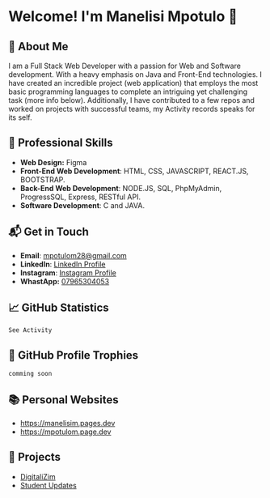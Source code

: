 # Welcome! I'm Manelisi Mpotulo 👋

## 🎯 About Me
I am a Full Stack Web Developer with a passion for Web and Software development. With a heavy emphasis on Java and Front-End technologies. I have created an incredible project (web application) that employs the most basic programming languages to complete an intriguing yet challenging task (more info below). Additionally, I have contributed to a few repos and worked on projects with successful teams, my Activity records speaks for its self.

## 💼 Professional Skills
- **Web Design:** Figma
- **Front-End Web Development**: HTML, CSS, JAVASCRIPT, REACT.JS, BOOTSTRAP.
- **Back-End Web Development**: NODE.JS, SQL, PhpMyAdmin, ProgressSQL, Express, RESTful API.
- **Software Development**: C and JAVA.

## 📬 Get in Touch
- **Email**: [mpotulom28@gmail.com](mailto:mmpotulom28@gmail.com)
- **LinkedIn**: [LinkedIn Profile](https://linkedin.com/in/mmpotulo)
- **Instagram**: [Instagram Profile](https://instagram.com/dj_mnesh)
- **WhastApp:** [07965304053](https://wa.me/0796530453)

## 📈 GitHub Statistics
```See Activity```

## 🏅 GitHub Profile Trophies
```comming soon```

## 📚 Personal Websites
- https://manelisim.pages.dev
- https://mpotulom.page.dev

## 💼 Projects
- [DigitaliZim](https://digitalisim.pages.dev/)
- [Student Updates](https://studentupdates.pages.dev/)
